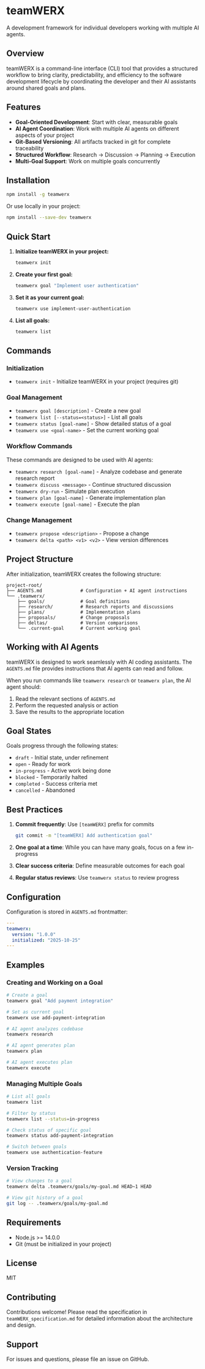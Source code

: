 # teamWERX

A development framework for individual developers working with multiple AI agents.

## Overview

teamWERX is a command-line interface (CLI) tool that provides a structured workflow to bring clarity, predictability, and efficiency to the software development lifecycle by coordinating the developer and their AI assistants around shared goals and plans.

## Features

- **Goal-Oriented Development**: Start with clear, measurable goals
- **AI Agent Coordination**: Work with multiple AI agents on different aspects of your project
- **Git-Based Versioning**: All artifacts tracked in git for complete traceability
- **Structured Workflow**: Research → Discussion → Planning → Execution
- **Multi-Goal Support**: Work on multiple goals concurrently

## Installation

```bash
npm install -g teamwerx
```

Or use locally in your project:

```bash
npm install --save-dev teamwerx
```

## Quick Start

1. **Initialize teamWERX in your project:**
   ```bash
   teamwerx init
   ```

2. **Create your first goal:**
   ```bash
   teamwerx goal "Implement user authentication"
   ```

3. **Set it as your current goal:**
   ```bash
   teamwerx use implement-user-authentication
   ```

4. **List all goals:**
   ```bash
   teamwerx list
   ```

## Commands

### Initialization

- `teamwerx init` - Initialize teamWERX in your project (requires git)

### Goal Management

- `teamwerx goal [description]` - Create a new goal
- `teamwerx list [--status=<status>]` - List all goals
- `teamwerx status [goal-name]` - Show detailed status of a goal
- `teamwerx use <goal-name>` - Set the current working goal

### Workflow Commands

These commands are designed to be used with AI agents:

- `teamwerx research [goal-name]` - Analyze codebase and generate research report
- `teamwerx discuss <message>` - Continue structured discussion
- `teamwerx dry-run` - Simulate plan execution
- `teamwerx plan [goal-name]` - Generate implementation plan
- `teamwerx execute [goal-name]` - Execute the plan

### Change Management

- `teamwerx propose <description>` - Propose a change
- `teamwerx delta <path> <v1> <v2>` - View version differences

## Project Structure

After initialization, teamWERX creates the following structure:

```
project-root/
├── AGENTS.md              # Configuration + AI agent instructions
└── .teamwerx/
    ├── goals/             # Goal definitions
    ├── research/          # Research reports and discussions
    ├── plans/             # Implementation plans
    ├── proposals/         # Change proposals
    ├── deltas/            # Version comparisons
    └── .current-goal      # Current working goal
```

## Working with AI Agents

teamWERX is designed to work seamlessly with AI coding assistants. The `AGENTS.md` file provides instructions that AI agents can read and follow.

When you run commands like `teamwerx research` or `teamwerx plan`, the AI agent should:
1. Read the relevant sections of `AGENTS.md`
2. Perform the requested analysis or action
3. Save the results to the appropriate location

## Goal States

Goals progress through the following states:

- `draft` - Initial state, under refinement
- `open` - Ready for work
- `in-progress` - Active work being done
- `blocked` - Temporarily halted
- `completed` - Success criteria met
- `cancelled` - Abandoned

## Best Practices

1. **Commit frequently**: Use `[teamWERX]` prefix for commits
   ```bash
   git commit -m "[teamWERX] Add authentication goal"
   ```

2. **One goal at a time**: While you can have many goals, focus on a few in-progress

3. **Clear success criteria**: Define measurable outcomes for each goal

4. **Regular status reviews**: Use `teamwerx status` to review progress

## Configuration

Configuration is stored in `AGENTS.md` frontmatter:

```yaml
---
teamwerx:
  version: "1.0.0"
  initialized: "2025-10-25"
---
```

## Examples

### Creating and Working on a Goal

```bash
# Create a goal
teamwerx goal "Add payment integration"

# Set as current goal
teamwerx use add-payment-integration

# AI agent analyzes codebase
teamwerx research

# AI agent generates plan
teamwerx plan

# AI agent executes plan
teamwerx execute
```

### Managing Multiple Goals

```bash
# List all goals
teamwerx list

# Filter by status
teamwerx list --status=in-progress

# Check status of specific goal
teamwerx status add-payment-integration

# Switch between goals
teamwerx use authentication-feature
```

### Version Tracking

```bash
# View changes to a goal
teamwerx delta .teamwerx/goals/my-goal.md HEAD~1 HEAD

# View git history of a goal
git log -- .teamwerx/goals/my-goal.md
```

## Requirements

- Node.js >= 14.0.0
- Git (must be initialized in your project)

## License

MIT

## Contributing

Contributions welcome! Please read the specification in `teamWERX_specification.md` for detailed information about the architecture and design.

## Support

For issues and questions, please file an issue on GitHub.

